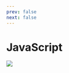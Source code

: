 ```yaml
---
prev: false
next: false
---
```


# JavaScript

![](/static/skill-images/web-frontend--javascript.png)
